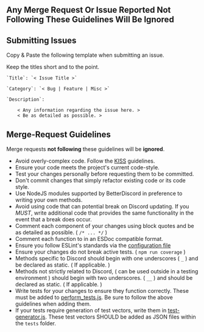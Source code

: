 ## Any Merge Request Or Issue Reported Not Following These Guidelines Will Be Ignored

## Submitting Issues

Copy & Paste the following template when submitting an issue.

Keep the titles short and to the point.

```
`Title`: `< Issue Title >`

`Category`: `< Bug | Feature | Misc >`

`Description`:

    < Any information regarding the issue here. >
    < Be as detailed as possible. >

```

## Merge-Request Guidelines

Merge requests **not following** these guidelines will be **ignored**.

* Avoid overly-complex code.
    Follow the [KISS](https://en.wikipedia.org/wiki/KISS_principle) guidelines.
* Ensure your code meets the project's current code-style.
* Test your changes personally before requesting them to be committed.
* Don't commit changes that simply refactor existing code or its code style.
* Use NodeJS modules supported by BetterDiscord in preference to writing your own methods.
* Avoid using code that can potential break on Discord updating.
    If you *MUST*, write additional code that provides the same functionality in the event that
        a break does occur.
* Comment each component of your changes using block quotes and be as detailed as
    possible. ( `/* ... */` )
* Comment each function to in an ESDoc compatible format.
* Ensure you follow ESLint's standards via the [configuration file](.eslintrc.js)
* Ensure your changes do not break active tests. ( `npm run coverage` )
* Methods specific to Discord should begin with one underscores ( `_` ) and
    be declared as static. ( If applicable. )
* Methods not strictly related to Discord, ( can be used outside in a testing environment )
    should begin with two underscores. ( `__` ) and should be declared as static.
        ( If applicable. )
* Write tests for your changes to ensure they function correctly. These must be added to
    [perform_tests.js](tests/perform-tests.js).
    Be sure to follow the above guidelines when adding them.
* If your tests require generation of test vectors, write them in
    [test-generator.js](tests/test-generator.js).
    These test vectors SHOULD be added as JSON files within the `tests` folder.
